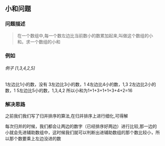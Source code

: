 ## 小和问题

### 问题描述

> 在一个数组中,每一个数左边比当前数小的数累加起来,叫做这个数组的小和。求一个数组的小和

### 例如

###### 例子 [1,3,4,2,5]
 
 1左边比1小的数，没有
 3左边比3小的数，1
 4左边比4小的数，1,3
 2左边比2小的数，1
 5左边比5小的数，1,3,4,2
 所以小和为1+1+3+1+1+3+4+2=16
 
### 解决思路

之前我们我们写了归并排序的算法,在归并排序上进行细化,可得解

每次归并的时候，我们都会让两边的数字（已经排序好两边）进行比较,那一边的小就会先进辅助数组中，这时候我们就可以判断出进辅助数组的那个数比较小，所以那个数要乘上左边没进的数

